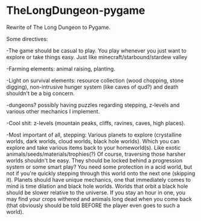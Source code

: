 # TheLongDungeon-pygame
Rewrite of The Long Dungeon to Pygame.

Some directives:

-The game should be casual to play. You play whenever you just want to explore or take things easy. Just like minecraft/starbound/stardew valley

-Farming elements: animal raising, planting.

-Light on survival elements: resource collection (wood chopping, stone digging), non-intrusive hunger system (like caves of qud?) and death shouldn't be a big concern.

-dungeons? possibly having puzzles regarding stepping, z-levels and various other mechanics I implement.  

-Cool shit: z-levels (mountain peaks, cliffs, ravines, caves, high places).

-Most important of all, stepping: Various planets to explore (crystalline worlds, dark worlds, cloud worlds, black hole worlds).
  Which you can explore and take various items back to your homeworld(s). Like exotic animals/seeds/materials/trophies(?)
  Of course, traversing those harsher worlds shouldn't be easy. They should be locked behind a progression system or some smart play?
  You need some protection in a acid world, but not if you're quickly stepping through this world onto the next one (skipping it).
  Planets should have unique mechanics, one that immediately comes to mind is time dilation and black hole worlds.
  Worlds that orbit a black hole should be slower relative to the universe. If you stay an hour in one, you may find your crops withered and animals long dead        when you come back (that obviously should be told BEFORE the player even goes to such a world). 
